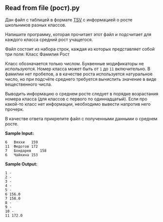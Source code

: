 ## Read from file (рост).py
Дан файл с таблицей в формате [TSV](https://ru.wikipedia.org/wiki/TSV) с информацией о росте школьников разных классов.

Напишите программу, которая прочитает этот файл и подсчитает для каждого класса средний рост учащегося.

Файл состоит из набора строк, каждая из которых представляет собой три поля:
Класс Фамилия Рост

Класс обозначается только числом. Буквенные модификаторы не используются. Номер класса может быть от `1` до `11` включительно. 
В фамилии нет пробелов, а в качестве роста используется натуральное число, но при подсчёте среднего требуется вычислить значение в виде вещественного числа.

Выводить информацию о среднем росте следует в порядке возрастания номера класса (для классов с первого по одиннадцатый). 
Если про какой-то класс нет информации, необходимо вывести напротив него прочерк.

В качестве ответа прикрепите файл с полученными данными о среднем росте.

**Sample Input:**
```
6	Вяххи	159
11	Федотов	172
7	Бондарев	158
6	Чайкина	153
```
**Sample Output:**
```
1 -
2 -
3 -
4 -
5 -
6 156.0
7 158.0
8 -
9 -
10 -
11 172.0
```
